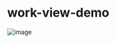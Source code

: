 # work-view-demo
![image](http://github.com/wuzhenmin/work-view-demo/raw/master/app/image/work-demo-view.png)


